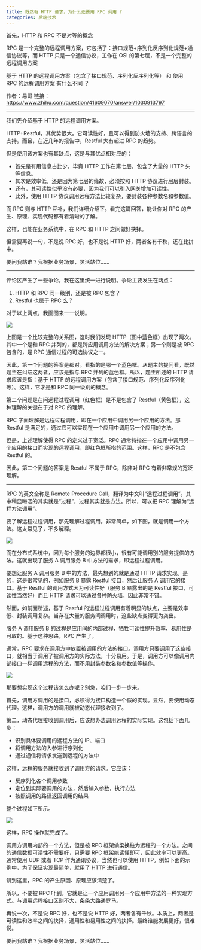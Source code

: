 ```yaml
---
title: 既然有 HTTP 请求，为什么还要用 RPC 调用 ?
categories: 后端技术
---
```


首先，HTTP 和 RPC 不是对等的概念

RPC 是一个完整的远程调用方案，它包括了：接口规范+序列化反序列化规范+通信协议等，而 HTTP 只是一个通信协议，工作在 OSI 的第七层，不是一个完整的远程调用方案

基于 HTTP 的远程调用方案（包含了接口规范、序列化反序列化等） 和 使用 RPC 的远程调用方案 有什么不同 ？

作者：易哥
链接：https://www.zhihu.com/question/41609070/answer/1030913797

<!-- more -->

---

我们先介绍基于 HTTP 的远程调用方案。

HTTP+Restful，其优势很大。它可读性好，且可以得到防火墙的支持、跨语言的支持。而且，在近几年的报告中，Restful 大有超过 RPC 的趋势。

但是使用该方案也有其缺点，这是与其优点相对应的：

- 首先是有用信息占比少，毕竟 HTTP 工作在第七层，包含了大量的 HTTP 头等信息。
- 其次是效率低，还是因为第七层的缘故，必须按照 HTTP 协议进行层层封装。
- 还有，其可读性似乎没有必要，因为我们可以引入网关增加可读性。
- 此外，使用 HTTP 协议调用远程方法比较复杂，要封装各种参数名和参数值。

而 RPC 则与 HTTP 互补，我们详细介绍下。看完这篇回答，能让你对 RPC 的产生、原理、实现代码都有着清晰的了解。

这样，也能在业务系统中，在 RPC 和 HTTP 之间做好抉择。

但需要再说一句，不是说 RPC 好，也不是说 HTTP 好，两者各有千秋，还在比拼中。

要问我站谁？我根据业务场景，灵活站位……

---

评论区产生了一些争论，我在这里统一进行说明。争论主要发生在两点：

1. HTTP 和 RPC 同一级别，还是被 RPC 包含？
2. Restful 也属于 RPC 么？

对于以上两点，我画图来一一说明。

![](/img/why_rpc/rpc1.jpg)

上图是一个比较完整的关系图，这时我们发现 HTTP（图中蓝色框）出现了两次。其中一个是和 RPC 并列的，都是跨应用调用方法的解决方案；另一个则是被 RPC 包含的，是 RPC 通信过程的可选协议之一。

因此，第一个问题的答案是都对。看指的是哪一个蓝色框。从题主的提问看，既然题主在纠结这两者，应该是指与 RPC 并列的蓝色框。所以，题主所述的 HTTP 请求应该是指：基于 HTTP 的远程调用方案（包含了接口规范、序列化反序列化等）。这样，它才是和 RPC 同一级别的概念。

第二个问题是在问远程过程调用（红色框）是不是包含了 Restful（黄色框），这种理解的关键在于对 RPC 的理解。

RPC 字面理解是远程过程调用，即在一个应用中调用另一个应用的方法。那 Restful 是满足的，通过它可以实现在一个应用中调用另一个应用的方法。

但是，上述理解使得 RPC 的定义过于宽泛。RPC 通常特指在一个应用中调用另一个应用的接口而实现的远程调用，即红色框所指的范围。这样，RPC 是不包含 Restful 的。

因此，第二个问题的答案是 Restful 不属于 RPC，除非对 RPC 有着非常规的宽泛理解。

---

RPC 的英文全称是 Remote Procedure Call，翻译为中文叫“远程过程调用”。其中稍显晦涩的其实就是“过程”，过程其实就是方法。所以，可以把 RPC 理解为“远程方法调用”。

要了解远程过程调用，那先理解过程调用。非常简单，如下图，就是调用一个方法。这太常见了，不多解释。

![](/img/why_rpc/rpc2.jpg)

而在分布式系统中，因为每个服务的边界都很小，很有可能调用别的服务提供的方法。这就出现了服务 A 调用服务 B 中方法的需求，即远程过程调用。

要想让服务 A 调用服务 B 中的方法，最先想到的就是通过 HTTP 请求实现。是的，这是很常见的，例如服务 B 暴露 Restful 接口，然后让服务 A 调用它的接口。基于 Restful 的调用方式因为可读性好（服务 B 暴露出的是 Restful 接口，可读性当然好）而且 HTTP 请求可以通过各种防火墙，因此非常不错。

然而，如前面所述，基于 Restful 的远程过程调用有着明显的缺点，主要是效率低、封装调用复杂。当存在大量的服务间调用时，这些缺点变得更为突出。

服务 A 调用服务 B 的过程是应用间的内部过程，牺牲可读性提升效率、易用性是可取的。基于这种思路，RPC 产生了。

通常，RPC 要求在调用方中放置被调用的方法的接口。调用方只要调用了这些接口，就相当于调用了被调用方的实际方法，十分易用。于是，调用方可以像调用内部接口一样调用远程的方法，而不用封装参数名和参数值等操作。

![](/img/why_rpc/rpc3.jpg)

那要想实现这个过程该怎么办呢？别急，咱们一步一步来。

首先，调用方调用的是接口，必须得为接口构造一个假的实现。显然，要使用动态代理。这样，调用方的调用就被动态代理接收到了。

第二，动态代理接收到调用后，应该想办法调用远程的实际实现。这包括下面几步：

- 识别具体要调用的远程方法的 IP、端口
- 将调用方法的入参进行序列化
- 通过通信将请求发送到远程的方法中

这样，远程的服务就接收到了调用方的请求。它应该：

- 反序列化各个调用参数
- 定位到实际要调用的方法，然后输入参数，执行方法
- 按照调用的路径返回调用的结果

整个过程如下所示。

![](/img/why_rpc/rpc4.jpg)

这样，RPC 操作就完成了。

调用方调用内部的一个方法，但是被 RPC 框架偷梁换柱为远程的一个方法。之间的通信数据可读性不需要好，只需要 RPC 框架能读懂即可，因此效率可以更高。通常使用 UDP 或者 TCP 作为通讯协议，当然也可以使用 HTTP。例如下面的示例中，为了保证实现最简单，就用了 HTTP 进行通信。

讲到这里，RPC 的产生原因、原理应该清楚了。

所以，不要被 RPC 吓到，它就是让一个应用调用另一个应用中方法的一种实现方式。与调用远程接口区别不大，条条大路通罗马。

再说一次，不是说 RPC 好，也不是说 HTTP 好，两者各有千秋。本质上，两者是可读性和效率之间的抉择，通用性和易用性之间的抉择。最终谁能发展更好，很难说。

要问我站谁？我根据业务场景，灵活站位……
